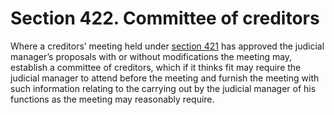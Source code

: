 # Section 422. Committee of creditors

Where a creditors’ meeting held under [section 421](section-421.-consideration-of-proposals-by-creditors-meeting.md) has approved the judicial manager’s proposals with or without modifications the meeting may, establish a committee of creditors, which if it thinks fit may require the judicial manager to attend before the meeting and furnish the meeting with such information relating to the carrying out by the judicial manager of his functions as the meeting may reasonably require.

